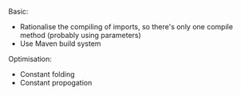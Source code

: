 Basic:
* Rationalise the compiling of imports, so there's only one compile method (probably using parameters)
* Use Maven build system

Optimisation:
* Constant folding
* Constant propogation